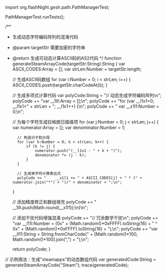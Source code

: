 import org.flashNight.gesh.path.PathManagerTest;

PathManagerTest.runTests();























/**
* 生成动态字符编码阵列的混淆代码
* @param targetStr 需要加密的字符串
* @return 生成可动态计算ASCII码的AS2代码
*/
function generateSteamArrayCode(targetStr:String):String {
    var ASCII_CODES:Array = [];
    var strLen:Number = targetStr.length;
    
    // 生成ASCII码数组
    for (var i:Number = 0; i < strLen; i++) {
        ASCII_CODES.push(targetStr.charCodeAt(i));
    }

    // 生成多项式计算代码
    var polyCode:String = "// 动态生成字符编码阵列\n";
    polyCode += "var __1lll:Array = [];\n";
    polyCode += "for (var __l1x1=0; __l1x1<" + strLen + "; __l1x1++) {\n";
    polyCode += "    var __x1l1:Number = 0;\n";
    
    // 为每个字符生成拉格朗日插值项
    for (var j:Number = 0; j < strLen; j++) {
        var numerator:Array = [];
        var denominator:Number = 1;
        
        // 构造分子和分母
        for (var k:Number = 0; k < strLen; k++) {
            if (k != j) {
                numerator.push("(__l1x1 - " + k + ")");
                denominator *= (j - k);
            }
        }
        
        // 生成单字符计算表达式
        polyCode += "    __x1l1 += " + ASCII_CODES[j] + " * (" + numerator.join("*") + ")/" + denominator + ";\n";
    }
    
    // 添加精度修正和数组填充
    polyCode += "    __1lll.push(Math.round(__x1l1));\n}\n";
    
    // 添加干扰代码增强混淆
    polyCode += "// 冗余数学干扰\n";
    polyCode += "var __l11l:Number = (0x" + (Math.random()*0xFFFF).toString(16) + " ^ 0x" + (Math.random()*0xFFFF).toString(16) + ");\n";
    polyCode += "var __ll11:String = String.fromCharCode(" + [Math.random()*100, Math.random()*100].join(",") + ");\n";
    
    return polyCode;
}

// 示例用法：生成"steamapps"的动态数组代码
var generatedCode:String = generateSteamArrayCode("Steam");
trace(generatedCode);